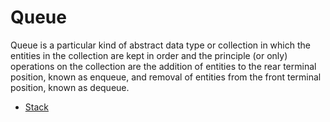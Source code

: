 # Queue
 Queue is a particular kind of abstract data type or collection in which the entities in the collection are kept in order and the principle (or only) operations on the collection are the addition of entities to the rear terminal position, known as enqueue, and removal of entities from the front terminal position, known as dequeue.

* [Stack](https://github.com/trekhleb/javascript-algorithms/tree/master/src/data-structures/queue)
